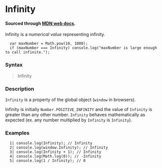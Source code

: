 # Infinity

#### Sourced through [MDN web docs](0).

Infinity is a *numerical value* representing infinity.

```
  var maxNumber = Math.pow(10, 1000);
  if (maxNumber === Infinity) console.log("maxNumber is large enough to call infinite.");
```

### Syntax
> Infinity

### Description
`Infinity` is a property of the global object (`window` in browsers).

Infinity is initially `Number.POSITIVE_INFINITY` and the value of `Infinity` is greater than any other number. `Infinity` behaves mathematically as expected (ex. any number multiplied by `Infinity` is `Infinity`).

### Examples

```
  1| console.log(Infinity); // Infinity
  2| console.log(window.Infinity); // Infinity
  3| console.log(Infinity + 1); // Infinity
  4| console.log(Math.log(0)); // -Infinity
  5| console.log(1 / Infinity); // 0
```